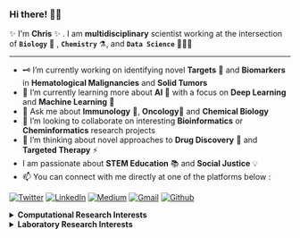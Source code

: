 <!--
**cetienn01/cetienn01** is a  _special_  repository because its `README.md` (this file) appears on your GitHub profile.
-->

### Hi there! 👋🏿
✨ I'm **Chris** ✨ . I am **multidisciplinary** scientist working at the intersection of **`Biology`** 🧫 , **`Chemistry`** ⚗️, and **`Data Science`** 👨🏿‍💻
<hr>

- 🗝 I’m currently working on identifying novel **Targets** 🎯 and **Biomarkers** in **Hematological Malignancies** and **Solid Tumors**
- 🔭 I’m currently learning more about **AI** 🚀 with a focus on **Deep Learning** and **Machine Learning** 🤖
- 💭 Ask me about **Immunology** 🧬, **Oncology**🔬 and **Chemical Biology**
- 🤝 I’m looking to collaborate on interesting **Bioinformatics** or **Cheminformatics** research projects
- 🤔 I’m thinking about novel approaches to **Drug Discovery** 💊 and **Targeted Therapy** ⚡
- I am passionate about **STEM Education** 📚 and **Social Justice** 💡
- 📫  You can connect with me directly at one of the platforms below :

<!--
- website to create badge : https://shields.io/
- very nice tutorial to create badge : https://medium.com/@therafamartins/make-your-customized-badges-in-a-few-minutes-18e75475e271
--->

[![Twitter](https://img.shields.io/twitter/url?label=Twitter&style=social&url=https%3A%2F%2Ftwitter.com%2Fiamchrisetienne)](https://twitter.com/iamchrisetienne)
[![LinkedIn](http://img.shields.io/badge/LinkedIn-blue?style=flat&logo=linkedin)](https://www.linkedin.com/in/christian-etienne/)
[![Medium](https://img.shields.io/badge/Medium-black?style=flatl&logo=medium)](https://medium.com/@cetienn01)
[![Gmail](https://img.shields.io/badge/Gmail-red?style=flat&logo=Gmail&labelColor=white&link=mailto:cetienn01@gmail.com)](mailto:cetienn01@gmail.com)
[![Github](https://img.shields.io/badge/GitHub-000?style=flat&logo=Github&labelColor=white&logoColor=Black)](https://github.com/cetienn01)

<details>
  <summary><strong>Computational Research Interests</strong></summary>
  <br>
  
  - developing novel bioinformatics tools to investigate high-throughput genomics data to understand the mechanisms of diseases, with a particular interest in cancer
  - applying computational methods to study biological processes such as protein-protein interaction and protein-ligand binding to design the next generation of cell permeable and orally bioavailable macrocyclic drugs.
  - implementing machine learning algorithms to support classification and prediction of clinical outcomes using molecular features
  <br>
</details>

<details>
  <summary><strong>Laboratory Research Interests</strong></summary>
  <br>
  
  - ...
  - ...
  - ...
  <br>
</details>
